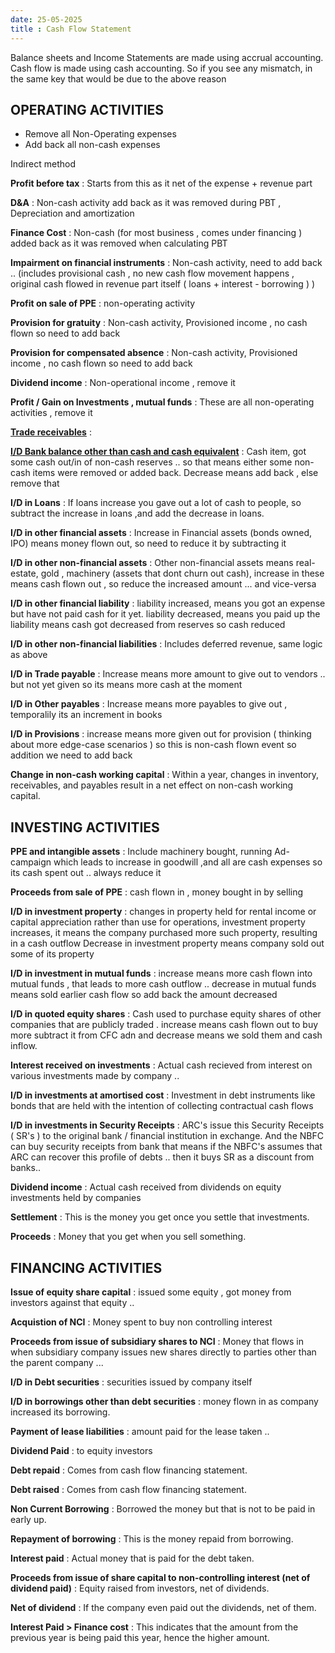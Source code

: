 ```yaml
---
date: 25-05-2025
title : Cash Flow Statement
---
```


Balance sheets and Income Statements are made using accrual accounting. 
Cash flow is made using cash accounting. 
So if you see any mismatch, in the same key that would be due to the above reason  

## OPERATING ACTIVITIES

* Remove all Non-Operating expenses
* Add back all non-cash expenses  

Indirect method

**Profit before tax** : Starts from this as it net of the expense + revenue part    

**D&A** : Non-cash activity add back as it was removed during PBT , Depreciation and amortization

**Finance Cost** : Non-cash (for most business , comes under financing ) added back as it was removed when calculating PBT

**Impairment on financial instruments** : Non-cash activity, need to add back .. (includes provisional cash , no new cash flow movement happens , original cash flowed in revenue part itself ( loans + interest - borrowing ) )

**Profit on sale of PPE** : non-operating activity 

**Provision for gratuity** : Non-cash activity, Provisioned income , no cash flown so need to add back

**Provision for compensated absence** : Non-cash activity, Provisioned income , no cash flown so need to add back

**Dividend income** : Non-operational income , remove it

**Profit / Gain on Investments , mutual funds** : These are all non-operating activities , remove it

[**Trade receivables**](cash_flow/trade_receivable.md) : 

[**I/D Bank balance other than cash and cash equivalent**](cash_flow/bank_balance.md) : Cash item, got some cash out/in of non-cash reserves .. so that means either some non-cash items were removed or added back. Decrease means add back , else remove that 

**I/D in Loans**  : If loans increase you gave out a lot of cash to people, so subtract the increase in loans ,and add the decrease in loans. 

**I/D in other financial assets** :  Increase in Financial assets (bonds owned, IPO) means money flown out, so need to reduce it by subtracting it 

**I/D in other non-financial assets** : Other non-financial assets means real-estate, gold , machinery (assets that dont churn out cash), increase in these means cash flown out , so reduce the increased amount ... and vice-versa 

**I/D in other financial liability** : liability increased, means you got an expense but have not paid cash for it yet. liability decreased, means you paid up the liability means cash got decreased from reserves so cash reduced 

**I/D in other non-financial liabilities** : Includes deferred revenue, same logic as above

**I/D in Trade payable** : Increase means more amount to give out to vendors .. but not yet given so its means more cash at the moment    

**I/D in Other payables** : Increase means more payables to give out , temporalily its an increment in books

**I/D in Provisions** : increase means more given out for provision ( thinking about more edge-case scenarios ) so this is non-cash flown event so addition we need to add back  

**Change in non-cash working capital** : Within a year, changes in inventory, receivables, and payables result in a net effect on non-cash working capital.

## INVESTING ACTIVITIES

**PPE and intangible assets** : Include machinery bought, running Ad-campaign which leads to increase in goodwill ,and all are cash expenses so its cash spent out .. always reduce it

**Proceeds from sale of PPE** : cash flown in , money bought in by selling 

**I/D in investment property** : changes in property held for rental income or capital appreciation rather than use for operations, investment property increases, it means the company purchased more such property, resulting in a cash outflow
Decrease in investment property means company sold out some of its property 

**I/D in investment in mutual funds** : increase means more cash flown into mutual funds , that leads to more cash outflow .. decrease in mutual funds means sold earlier cash flow so add back the amount decreased

**I/D in quoted equity shares** : Cash used to purchase equity shares of other companies that are publicly traded . increase means cash flown out to buy more subtract it from CFC adn and decrease means we sold them and cash inflow. 

**Interest received on investments** : Actual cash recieved from interest on various investments made by company .. 

**I/D in investments at amortised cost** : Investment in debt instruments like bonds that are held with the intention of collecting contractual cash flows  

**I/D in investments in Security Receipts** : ARC's issue this Security Receipts ( SR's ) to the original bank / financial institution in exchange. And the NBFC can buy security receipts from bank that means if the NBFC's assumes that ARC can recover this profile of debts .. then it buys SR as a discount from banks..  

**Dividend income** : Actual cash received from dividends on equity investments held by companies 

**Settlement** : This is the money you get once you settle that investments.

**Proceeds** : Money that you get when you sell something.

## FINANCING ACTIVITIES

**Issue of equity share capital** : issued some equity , got money from investors against that equity .. 

**Acquistion of NCI** : Money spent to buy non controlling interest 

**Proceeds from issue of subsidiary shares to NCI** : Money that flows in when subsidiary company issues new shares directly to parties other than the parent company ...

**I/D in Debt securities** : securities issued by company itself 

**I/D in borrowings other than debt securities** : money flown in as company increased its borrowing. 

**Payment of lease liabilities** : amount paid for the lease taken .. 

**Dividend Paid** : to equity investors

**Debt repaid** : Comes from cash flow financing statement.

**Debt raised** : Comes from cash flow financing statement.

**Non Current Borrowing** : Borrowed the money but that is not to be paid in early up.

**Repayment of borrowing** : This is the money repaid from borrowing.

**Interest paid** : Actual money that is paid for the debt taken.

**Proceeds from issue of share capital to non-controlling interest (net of dividend paid)** : Equity raised from investors, net of dividends.

**Net of dividend** : If the company even paid out the dividends, net of them.

**Interest Paid > Finance cost** : This indicates that the amount from the previous year is being paid this year, hence the higher amount.
